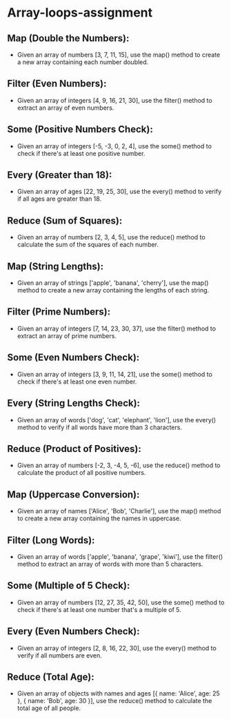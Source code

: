 # Array-loops-assignment

## Map (Double the Numbers):

- Given an array of numbers [3, 7, 11, 15], use the map() method to create a new array containing each number doubled.

## Filter (Even Numbers):

- Given an array of integers [4, 9, 16, 21, 30], use the filter() method to extract an array of even numbers.

## Some (Positive Numbers Check):

- Given an array of integers [-5, -3, 0, 2, 4], use the some() method to check if there's at least one positive number.

## Every (Greater than 18):

- Given an array of ages [22, 19, 25, 30], use the every() method to verify if all ages are greater than 18.

## Reduce (Sum of Squares):

- Given an array of numbers [2, 3, 4, 5], use the reduce() method to calculate the sum of the squares of each number.

## Map (String Lengths):

- Given an array of strings ['apple', 'banana', 'cherry'], use the map() method to create a new array containing the lengths of each string.

## Filter (Prime Numbers):

- Given an array of integers [7, 14, 23, 30, 37], use the filter() method to extract an array of prime numbers.

## Some (Even Numbers Check):

- Given an array of integers [3, 9, 11, 14, 21], use the some() method to check if there's at least one even number.

## Every (String Lengths Check):

- Given an array of words ['dog', 'cat', 'elephant', 'lion'], use the every() method to verify if all words have more than 3 characters.

## Reduce (Product of Positives):

- Given an array of numbers [-2, 3, -4, 5, -6], use the reduce() method to calculate the product of all positive numbers.

## Map (Uppercase Conversion):

- Given an array of names ['Alice', 'Bob', 'Charlie'], use the map() method to create a new array containing the names in uppercase.

## Filter (Long Words):

- Given an array of words ['apple', 'banana', 'grape', 'kiwi'], use the filter() method to extract an array of words with more than 5 characters.

## Some (Multiple of 5 Check):

- Given an array of numbers [12, 27, 35, 42, 50], use the some() method to check if there's at least one number that's a multiple of 5.

## Every (Even Numbers Check):

- Given an array of integers [2, 8, 16, 22, 30], use the every() method to verify if all numbers are even.

## Reduce (Total Age):

- Given an array of objects with names and ages [{ name: 'Alice', age: 25 }, { name: 'Bob', age: 30 }], use the reduce() method to calculate the total age of all people.
